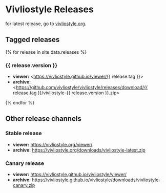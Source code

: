 # Vivliostyle Releases

for latest release, go to [vivliostyle.org](https://vivliostyle.org/download).

## Tagged releases

{% for release in site.data.releases %}
### {{ release.version }}

- **viewer:** <https://vivliostyle.github.io/viewer/{{ release.tag }}>
- **archive:** <https://github.com/vivliostyle/vivliostyle/releases/download/{{ release.tag }}/vivliostyle-{{ release.version }}.zip>

{% endfor %}

## Other release channels

### Stable release

- **viewer:** <https://vivliostyle.org/viewer/>
- **archive:** <https://vivliostyle.org/downloads/vivliostyle-latest.zip>

### Canary release

- **viewer:** <https://vivliostyle.github.io/vivliostyle/viewer/>
- **archive:** <https://vivliostyle.github.io/vivliostyle/downloads/vivliostyle-canary.zip>

